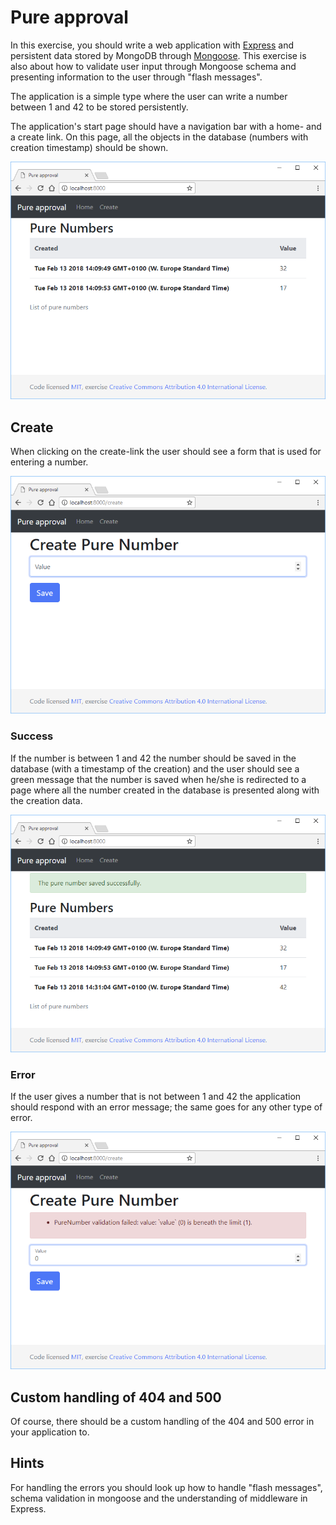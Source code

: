 # Pure approval

In this exercise, you should write a web application with [Express](http://expressjs.com/) and persistent data stored by MongoDB through [Mongoose](http://mongoosejs.com/). This exercise is also about how to validate user input through Mongoose schema and presenting information to the user through "flash messages".

The application is a simple type where the user can write a number between 1 and 42 to be stored persistently.

The application's start page should have a navigation bar with a home- and a create link. On this page, all the objects in the database (numbers with creation timestamp) should be shown.

![index](./.readme/index.png)

## Create

When clicking on the create-link the user should see a form that is used for entering a number.

![create](./.readme/create.png)

### Success

If the number is between 1 and 42 the number should be saved in the database (with a timestamp of the creation) and the user should see a green message that the number is saved when he/she is redirected to a page where all the number created in the database is presented along with the creation data.

![success](./.readme/success.png)

### Error

If the user gives a number that is not between 1 and 42 the application should respond with an error message; the same goes for any other type of error.

![error](./.readme/error.png)

## Custom handling of 404 and 500

Of course, there should be a custom handling of the 404 and 500 error in your application to.

## Hints

For handling the errors you should look up how to handle "flash messages", schema validation in mongoose and the understanding of middleware in Express.
